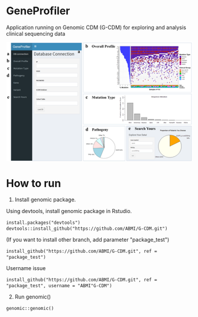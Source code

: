 # GeneProfiler
Application running on Genomic CDM (G-CDM) for exploring and analysis clinical sequencing data

![ERD](Image/Figure%202.png)
      

# How to run

1. Install genomic package.

Using devtools, install genomic package in Rstudio.

```
install.packages("devtools")
devtools::install_github("https://github.com/ABMI/G-CDM.git")
```

(If you want to install other branch, add parameter "package_test")

```
install_github("https://github.com/ABMI/G-CDM.git", ref = "package_test")
```

Username issue

```
install_github("https://github.com/ABMI/G-CDM.git", ref = "package_test", username = "ABMI"G-CDM")
```

2. Run genomic()

```
genomic::genomic()
```
